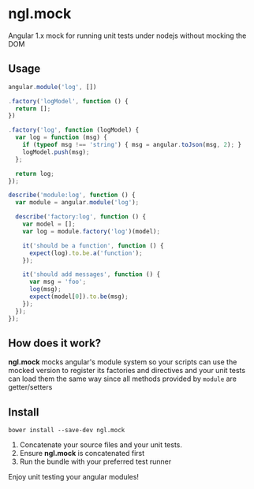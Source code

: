 ngl.mock
========

Angular 1.x mock for running unit tests under nodejs without mocking the DOM

Usage
-----

```js
angular.module('log', [])

.factory('logModel', function () {
  return [];
})

.factory('log', function (logModel) {
  var log = function (msg) {
    if (typeof msg !== 'string') { msg = angular.toJson(msg, 2); }
    logModel.push(msg);
  };

  return log;
});
```

```js
describe('module:log', function () {
  var module = angular.module('log');

  describe('factory:log', function () {
    var model = [];
    var log = module.factory('log')(model);

    it('should be a function', function () {
      expect(log).to.be.a('function');
    });

    it('should add messages', function () {
      var msg = 'foo';
      log(msg);
      expect(model[0]).to.be(msg);
    });
  });
});
```

How does it work?
-----------------

**ngl.mock** mocks angular's module system so your scripts can use the mocked
version to register its factories and directives and your unit tests can load
them the same way since all methods provided by `module` are getter/setters

Install
-------

    bower install --save-dev ngl.mock

 1. Concatenate your source files and your unit tests.
 2. Ensure **ngl.mock** is concatenated first
 3. Run the bundle with your preferred test runner

Enjoy unit testing your angular modules!
